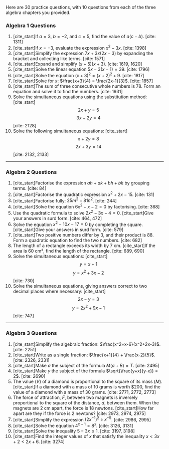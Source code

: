 
Here are 30 practice questions, with 10 questions from each of the three algebra chapters you provided.

### **Algebra 1 Questions**

1.  [cite_start]If $a = 3$, $b = -2$, and $c = 5$, find the value of $a(c-b)$. [cite: 1311]
2.  [cite_start]If $x = -3$, evaluate the expression $x^2 - 3x$. [cite: 1398]
3.  [cite_start]Simplify the expression $7x + 3x(2x-3)$ by expanding the bracket and collecting like terms. [cite: 1571]
4.  [cite_start]Expand and simplify $(x+5)(x+3)$. [cite: 1619, 1620]
5.  [cite_start]Solve the linear equation $5x - 3(x-1) = 39$. [cite: 1796]
6.  [cite_start]Solve the equation $(x+3)^2 = (x+2)^2 + 9$. [cite: 1817]
7.  [cite_start]Solve for *x*: $\frac{x+3}{4} = \frac{2x-1}{3}$. [cite: 1857]
8.  [cite_start]The sum of three consecutive whole numbers is 78. Form an equation and solve it to find the numbers. [cite: 1931]
9.  Solve the simultaneous equations using the substitution method:
    [cite_start]$$2x + y = 5$$   $$3x - 2y = 4$$ [cite: 2128]
10. Solve the following simultaneous equations:
    [cite_start]$$x + 2y = 8$$   $$2x + 3y = 14$$ [cite: 2132, 2133]

---
### **Algebra 2 Questions**

1.  [cite_start]Factorise the expression $ah + ak + bh + bk$ by grouping terms. [cite: 84]
2.  [cite_start]Factorise the quadratic expression $x^2 + 2x - 15$. [cite: 131]
3.  [cite_start]Factorise fully: $25m^2 - 81n^2$. [cite: 244]
4.  [cite_start]Solve the equation $6x^2 + x - 2 = 0$ by factorising. [cite: 368]
5.  Use the quadratic formula to solve $2x^2 - 3x - 4 = 0$. [cite_start]Give your answers in surd form. [cite: 464, 472]
6.  Solve the equation $x^2 - 10x - 17 = 0$ by completing the square. [cite_start]Give your answers in surd form. [cite: 579]
7.  [cite_start]Two positive numbers differ by 3, and their product is 88. Form a quadratic equation to find the two numbers. [cite: 682]
8.  The length of a rectangle exceeds its width by 7 cm. [cite_start]If the area is 60 cm², find the length of the rectangle. [cite: 689, 690]
9.  Solve the simultaneous equations:
    [cite_start]$$y = x+1$$   $$y = x^2 + 3x - 2$$ [cite: 730]
10. Solve the simultaneous equations, giving answers correct to two decimal places where necessary:
    [cite_start]$$2x - y = 3$$   $$y = 2x^2 + 9x - 1$$ [cite: 747]

---
### **Algebra 3 Questions**

1.  [cite_start]Simplify the algebraic fraction: $\frac{x^2+x-6}{x^2+2x-3}$. [cite: 2251]
2.  [cite_start]Write as a single fraction: $\frac{x+1}{4} + \frac{x-2}{5}$. [cite: 2326, 2331]
3.  [cite_start]Make *a* the subject of the formula $M(a+B) = T$. [cite: 2495]
4.  [cite_start]Make *y* the subject of the formula $\sqrt{\frac{y+x}{y-x}} = 2$. [cite: 2690]
5.  The value (*V*) of a diamond is proportional to the square of its mass (*M*). [cite_start]If a diamond with a mass of 10 grams is worth $200, find the value of a diamond with a mass of 30 grams. [cite: 2771, 2772, 2773]
6.  The force of attraction, *F*, between two magnets is inversely proportional to the square of the distance, *d*, between them. When the magnets are 2 cm apart, the force is 18 newtons. [cite_start]How far apart are they if the force is 2 newtons? [cite: 2973, 2974, 2975]
7.  [cite_start]Simplify the expression $(2x^{-1})^2 \div x^{-5}$. [cite: 2986, 2995]
8.  [cite_start]Solve the equation $4^{x-1} = 8^x$. [cite: 3126, 3131]
9.  [cite_start]Solve the inequality $5 - 3x \le 1$. [cite: 3197, 3198]
10. [cite_start]Find the integer values of *x* that satisfy the inequality $x < 3x+2 < 2x+6$. [cite: 3274]